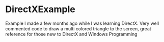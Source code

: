 DirectXExample
==============

Example I made a few months ago while I was learning DirectX. Very well commented code to draw a multi colored triangle to the screen, great reference for those new to DirectX and Windows Programming
